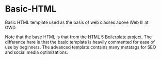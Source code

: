 # Basic-HTML
Basic HTML template used as the basis of web classes above Web III at GWD.

Note that the base HTML is that from the [HTML 5 Boilerplate project](https://github.com/h5bp/html5-boilerplate). The difference here is that the basic template is heavily commented for ease of use by beginners. The advanced template contains many metatags for SEO and social media optimizations.
